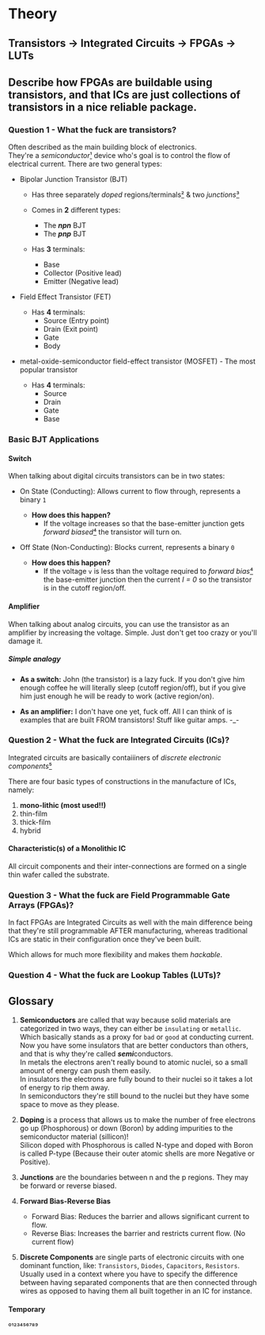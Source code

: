 # Theory

## Transistors -> Integrated Circuits -> FPGAs -> LUTs

## Describe how FPGAs are buildable using transistors, and that ICs are just collections of transistors in a nice reliable package.

### Question 1 - What the fuck are transistors?

Often described as the main building block of electronics.\
They're a *semiconductor*[¹](#glossary) device who's goal is to control the flow of electrical current. There are two general types:

- Bipolar Junction Transistor (BJT)

    - Has three separately *doped* regions/terminals[²](#glossary) & two *junctions*[³](#glossary) 
    - Comes in **2** different types:
        - The ***npn*** BJT
        - The ***pnp*** BJT
        
    - Has **3** terminals:
        - Base
        - Collector (Positive lead)
        - Emitter (Negative lead)
   
- Field Effect Transistor (FET)

    - Has **4** terminals:
        - Source (Entry point)
        - Drain (Exit point)
        - Gate
        - Body

- metal-oxide-semiconductor field-effect transistor (MOSFET) - The most popular transistor

    - Has **4** terminals:
        - Source
        - Drain
        - Gate
        - Base

### Basic BJT Applications

#### Switch

When talking about digital circuits transistors can be in two states:

- On State (Conducting): Allows current to flow through, represents a binary `1`
    - **How does this happen?**
        - If the voltage increases so that the base-emitter junction gets *forward biased*[⁴](#Glossary) the transistor will turn on.

- Off State (Non-Conducting): Blocks current, represents a binary `0`
    - **How does this happen?**
        - If the voltage `v` is less than the voltage required to *forward bias*[⁴](#Glossary) the base-emitter junction then the current *I = 0* so the transistor is in the cutoff region/off.

#### Amplifier

When talking about analog circuits, you can use the transistor as an amplifier by increasing the voltage. Simple. Just don't get too crazy or you'll damage it.

##### Simple analogy

- **As a switch:** John (the transistor) is a lazy fuck. If you don't give him enough coffee he will literally sleep (cutoff region/off), but if you give him just enough he will be ready to work (active region/on).

- **As an amplifier:** I don't have one yet, fuck off. All I can think of is examples that are built FROM transistors! Stuff like guitar amps. -_-

### Question 2 - What the fuck are Integrated Circuits (ICs)?

Integrated circuits are basically contaiiiners of *discrete electronic components*[⁵](#Glossary)

There are four basic types of constructions in the manufacture of ICs, namely:

1. **mono-lithic (most used!!)**
2. thin-film
3. thick-film
4. hybrid

#### Characteristic(s) of a Monolithic IC

All circuit components and their inter-connections are formed on a single thin wafer called the substrate.

### Question 3 - What the fuck are Field Programmable Gate Arrays (FPGAs)?

In fact FPGAs are Integrated Circuits as well with the main difference being that they're still programmable AFTER manufacturing, whereas traditional ICs are static in their configuration once they've been built.

Which allows for much more flexibility and makes them *hackable*.

### Question 4 - What the fuck are Lookup Tables (LUTs)?



## Glossary

1. **Semiconductors** are called that way because solid materials are categorized in two ways, they can either be `insulating` or `metallic`. Which basically stands as a proxy for `bad` or `good` at conducting current.\
Now you have some insulators that are better conductors than others, and that is why they're called ***semi***conductors.\
In metals the electrons aren't really bound to atomic nuclei, so a small amount of energy can push them easily.\
In insulators the electrons are fully bound to their nuclei so it takes a lot of energy to rip them away.\
In semiconductors they're still bound to the nuclei but they have some space to move as they please.

2. **Doping** is a process that allows us to make the number of free electrons go up (Phosphorous) or down (Boron) by adding impurities to the semiconductor material (sillicon)!\
Silicon doped with Phosphorous is called N-type and doped with Boron is called P-type (Because their outer atomic shells are more Negative or Positive).

3. **Junctions** are the boundaries between n and the p regions. They may be forward or reverse biased.

4. **Forward Bias-Reverse Bias** 

    - Forward Bias: Reduces the barrier and allows significant current to flow.
    - Reverse Bias: Increases the barrier and restricts current flow. (No current flow)

5. **Discrete Components** are single parts of electronic circuits with one dominant function, like: `Transistors`, `Diodes`, `Capacitors`, `Resistors`. Usually used in a context where you have to specify the difference between having separated components that are then connected through wires as opposed to having them all built together in an IC for instance.

#### Temporary
⁰¹²³⁴⁵⁶⁷⁸⁹
